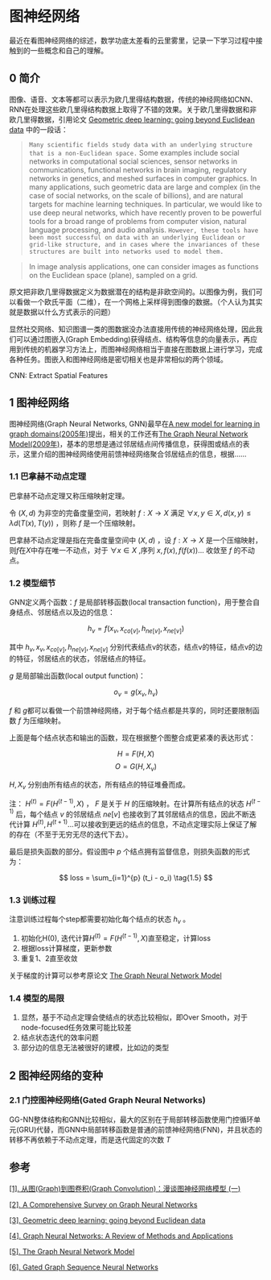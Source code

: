 # 图神经网络


最近在看图神经网络的综述，数学功底太差看的云里雾里，记录一下学习过程中接触到的一些概念和自己的理解。

## 0 简介

图像、语音、文本等都可以表示为欧几里得结构数据，传统的神经网络如CNN、RNN在处理这些欧几里得结构数据上取得了不错的效果。关于欧几里得数据和非欧几里得数据，引用论文 [Geometric deep learning: going beyond Euclidean data](https://arxiv.org/abs/1611.08097) 中的一段话：

> `Many scientific fields study data with an underlying structure that is a non-Euclidean space.` Some examples include social networks in computational social sciences, sensor networks in communications, functional networks in brain imaging, regulatory networks in genetics, and meshed surfaces in computer graphics. In many applications, such geometric data are large and complex (in the case of social networks, on the scale of billions), and are natural targets for machine learning techniques. In particular, we would like to use deep neural networks, which have recently proven to be powerful tools for a broad range of problems from computer vision, natural language processing, and audio analysis. `However, these tools have been most successful on data with an underlying Euclidean or grid-like structure, and in cases where the invariances of these structures are built into networks used to model them.`

> In image analysis applications, one can consider  images as functions on the Euclidean space (plane),  sampled on a grid. 

原文把非欧几里得数据定义为数据潜在的结构是非欧空间的。以图像为例，我们可以看做一个欧氏平面（二维），在一个网格上采样得到图像的数据。（个人认为其实就是数据以什么方式表示的问题）

显然社交网络、知识图谱一类的图数据没办法直接用传统的神经网络处理，因此我们可以通过图嵌入(Graph Embedding)获得结点、结构等信息的向量表示，再应用到传统的机器学习方法上，而图神经网络相当于直接在图数据上进行学习，完成各种任务。图嵌入和图神经网络是密切相关也是非常相似的两个领域。

CNN: Extract Spatial Features

## 1 图神经网络

图神经网络(Graph Neural Networks, GNN)最早在[A new model for learning in graph domains(2005年)](https://ieeexplore.ieee.org/document/1555942)提出，相关的工作还有[The Graph Neural Network Model(2009年)](https://ieeexplore.ieee.org/document/4700287)，基本的思想是通过邻居结点间传播信息，获得图或结点的表示，这里介绍的图神经网络使用前馈神经网络聚合邻居结点的信息，根据……

### 1.1 巴拿赫不动点定理

巴拿赫不动点定理又称压缩映射定理。

令 $(X, d)$ 为非空的完备度量空间，若映射 $f:X \rightarrow X$ 满足 $\forall x, y \in X, d(x, y) \le \lambda d(T(x), T(y))$ ，则称 $f$ 是一个压缩映射。

巴拿赫不动点定理是指在完备度量空间中 $(X, d)$ ，设 $f:X \rightarrow X$ 是一个压缩映射，则$f$在$X$中存在唯一不动点，对于 $\forall x \in X$ ,序列 $x, f(x), f(f(x)) ...$ 收敛至 $f$ 的不动点。

### 1.2 模型细节

GNN定义两个函数：$f$ 是局部转移函数(local transaction function)，用于整合自身结点、邻居结点以及边的信息：

$$ h_v = f(x_v, x_{co[v]}, h_{ne[v]}, x_{ne[v]}) \tag{1.1} $$

其中 $h_v, x_v, x_{co[v]}, h_{ne[v]}, x_{ne[v]}$ 分别代表结点v的状态，结点v的特征，结点v的边的特征，邻居结点的状态，邻居结点的特征。

$g$ 是局部输出函数(local output function)：

$$ o_v = g(x_v, h_v) \tag{1.2} $$

$f$ 和 $g$都可以看做一个前馈神经网络，对于每个结点都是共享的，同时还要限制函数 $f$ 为压缩映射。 

上面是每个结点状态和输出的函数，现在根据整个图整合成更紧凑的表达形式：

$$ H = F(H, X) \tag{1.3} $$
$$ O = G(H, X_v) \tag{1.4} $$

$H, X_v$ 分别由所有结点的状态，所有结点的特征堆叠而成。

注： $H^{(t)} = F(H^{(t-1)}, X)$ ， $F$ 是关于 $H$ 的压缩映射。在计算所有结点的状态 $H^{(t-1)}$ 后，每个结点 $v$ 的邻居结点 $ne[v]$ 也接收到了其邻居结点的信息，因此不断迭代计算 $H^{(t)}, H^{(t+1)} ...$可以接收到更远的结点的信息，不动点定理实际上保证了解的存在（不至于无穷无尽的迭代下去）。 

最后是损失函数的部分。假设图中 $p$ 个结点拥有监督信息，则损失函数的形式为：

$$ loss = \sum_{i=1}^{p} (t_i - o_i) \tag{1.5} $$

### 1.3 训练过程

注意训练过程每个step都需要初始化每个结点的状态 $h_v$ 。

1. 初始化H(0), 迭代计算$H^{(t)} = F(H^{(t-1)}, X)$直至稳定，计算loss
2. 根据loss计算梯度，更新参数
3. 重复1、2直至收敛

关于梯度的计算可以参考原论文 [The Graph Neural Network Model](https://ieeexplore.ieee.org/document/4700287)

### 1.4 模型的局限

1. 显然，基于不动点定理会使结点的状态比较相似，即Over Smooth，对于node-focused任务效果可能比较差
2. 结点状态迭代的效率问题
3. 部分边的信息无法被很好的建模，比如边的类型

## 2 图神经网络的变种

### 2.1 门控图神经网络(Gated Graph Neural Networks)

GG-NN整体结构和GNN比较相似，最大的区别在于局部转移函数使用门控循环单元(GRU)代替，而GNN中局部转移函数是普通的前馈神经网络(FNN)，并且状态的转移不再依赖于不动点定理，而是迭代固定的次数 $T$



## 参考

[[1]. 从图(Graph)到图卷积(Graph Convolution)：漫谈图神经网络模型 (一)](https://www.cnblogs.com/SivilTaram/p/graph_neural_network_1.html)

[[2]. A Comprehensive Survey on Graph Neural Networks](https://arxiv.org/abs/1901.00596)

[[3]. Geometric deep learning: going beyond Euclidean data](https://arxiv.org/abs/1611.08097)

[[4]. Graph Neural Networks: A Review of Methods and Applications](https://arxiv.org/abs/1812.08434)

[[5]. The Graph Neural Network Model](https://ieeexplore.ieee.org/document/4700287)

[[6]. Gated Graph Sequence Neural Networks](https://arxiv.org/abs/1511.05493)



